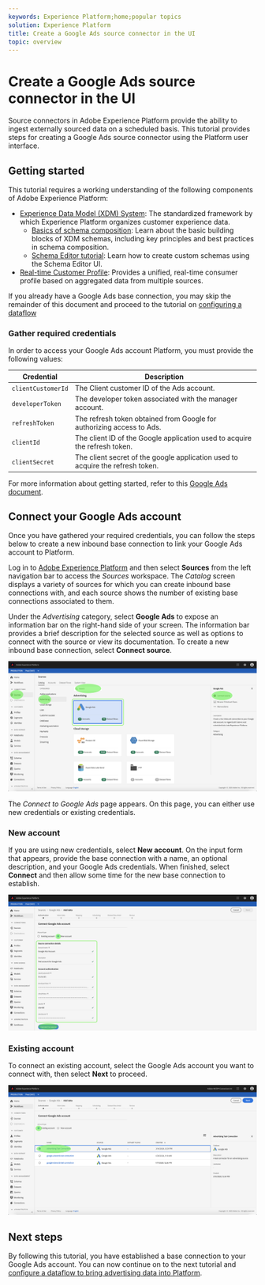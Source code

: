 ```yaml
---
keywords: Experience Platform;home;popular topics
solution: Experience Platform
title: Create a Google Ads source connector in the UI
topic: overview
---
```


# Create a Google Ads source connector in the UI

Source connectors in Adobe Experience Platform provide the ability to ingest externally sourced data on a scheduled basis. This tutorial provides steps for creating a Google Ads source connector using the Platform user interface.

## Getting started

This tutorial requires a working understanding of the following components of Adobe Experience Platform:

*   [Experience Data Model (XDM) System](../../../../../xdm/home.md): The standardized framework by which Experience Platform organizes customer experience data.
    *   [Basics of schema composition](../../../../../xdm/schema/composition.md): Learn about the basic building blocks of XDM schemas, including key principles and best practices in schema composition.
    *   [Schema Editor tutorial](../../../../../xdm/tutorials/create-schema-ui.md): Learn how to create custom schemas using the Schema Editor UI.
*   [Real-time Customer Profile](../../../../../profile/home.md): Provides a unified, real-time consumer profile based on aggregated data from multiple sources.

If you already have a Google Ads base connection, you may skip the remainder of this document and proceed to the tutorial on [configuring a dataflow](../../dataflow/payments.md)

### Gather required credentials

In order to access your Google Ads account Platform, you must provide the following values:

| Credential | Description |
| ---------- | ----------- |
| `clientCustomerId` | The Client customer ID of the Ads account. |
| `developerToken` | The developer token associated with the manager account. |
| `refreshToken` | The refresh token obtained from Google for authorizing access to Ads. |
| `clientId` | The client ID of the Google application used to acquire the refresh token. |
| `clientSecret` | The client secret of the google application used to acquire the refresh token. |

For more information about getting started, refer to this [Google Ads document](https://developers.google.com/adwords/api/docs/guides/authentication).

## Connect your Google Ads account

Once you have gathered your required credentials, you can follow the steps below to create a new inbound base connection to link your Google Ads account to Platform.

Log in to <a href="https://platform.adobe.com" target="_blank">Adobe Experience Platform</a> and then select **Sources** from the left navigation bar to access the *Sources* workspace. The *Catalog* screen displays a variety of sources for which you can create inbound base connections with, and each source shows the number of existing base connections associated to them.

Under the *Advertising* category, select **Google Ads** to expose an information bar on the right-hand side of your screen. The information bar provides a brief description for the selected source as well as options to connect with the source or view its documentation. To create a new inbound base connection, select **Connect source**.

![catalog](../../../../images/tutorials/create/ads/catalog.png)

The *Connect to Google Ads* page appears. On this page, you can either use new credentials or existing credentials.

### New account

If you are using new credentials, select **New account**. On the input form that appears, provide the base connection with a name, an optional description, and your Google Ads credentials. When finished, select **Connect** and then allow some time for the new base connection to establish.

![connect](../../../../images/tutorials/create/ads/connect.png)

### Existing account

To connect an existing account, select the  Google Ads account you want to connect with, then select **Next** to proceed.

![existing](../../../../images/tutorials/create/ads/existing.png)

## Next steps

By following this tutorial, you have established a base connection to your Google Ads account. You can now continue on to the next tutorial and [configure a dataflow to bring advertising data into Platform](../../dataflow/advertising.md).